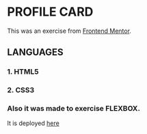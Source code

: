 # PROFILE CARD

This was an exercise from [Frontend Mentor](https://www.frontendmentor.io/challenges/profile-card-component-cfArpWshJ).

## LANGUAGES 

### 1. HTML5
### 2. CSS3
### Also it was made to exercise FLEXBOX.

It is deployed [here](https://jelly-code.github.io/Profile-Card/)